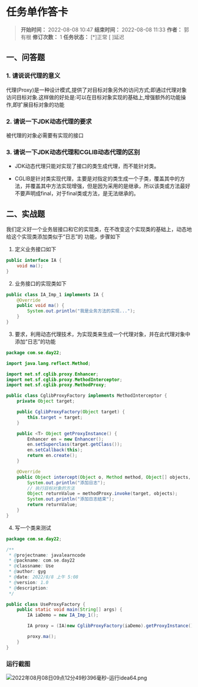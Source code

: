 [//]: # (注释
  Date: 2022-08-08 09:13:22
  LastEditors: gyg
  LastEditTime: 2022-08-08 09:36:10
  FilePath: \note\markdown\郭有根-第二十二章作业.md
)

# 任务单作答卡

>**开始时间：** 2022-08-08 10:47 **结束时间：** 2022-08-08 11:33
**作者：** 郭有根 **修订次数：** 1 **任务状态：** [*]正常 [ ]延迟

## 一、问答题

### 1. 请说说代理的意义

代理(Proxy)是一种设计模式,提供了对目标对象另外的访问方式;即通过代理对象访问目标对象.这样做的好处是:可以在目标对象实现的基础上,增强额外的功能操作,即扩展目标对象的功能

### 2. 请说一下JDK动态代理的要求

被代理的对象必需要有实现的接口

### 3. 请说一下JDK动态代理和CGLIB动态代理的区别

- JDK动态代理只能对实现了接口的类生成代理，而不能针对类。

- CGLIB是针对类实现代理，主要是对指定的类生成一个子类，覆盖其中的方法，并覆盖其中方法实现增强，但是因为采用的是继承，所以该类或方法最好不要声明成final，对于final类或方法，是无法继承的。

## 二、实战题

我们定义好一个业务层接口和它的实现类，在不改变这个实现类的基础上，动态地给这个实现类添加类似于“日志”的
功能，步骤如下

1. 定义业务接口如下

```java
public interface IA {
    void ma();
}
```

2. 业务接口的实现类如下

```java
public class IA_Imp_1 implements IA {
    @Override
    public void ma() {
        System.out.println("我是业务方法的实现...");
    }
}
```

3. 要求，利用动态代理技术，为实现类来生成一个代理对象，并在此代理对象中添加“日志”的功能

```java
package com.se.day22;

import java.lang.reflect.Method;

import net.sf.cglib.proxy.Enhancer;
import net.sf.cglib.proxy.MethodInterceptor;
import net.sf.cglib.proxy.MethodProxy;

public class CglibProxyFactory implements MethodInterceptor {
    private Object target;

    public CglibProxyFactory(Object target) {
        this.target = target;
    }

    public <T> Object getProxyInstance() {
        Enhancer en = new Enhancer();
        en.setSuperclass(target.getClass());
        en.setCallback(this);
        return en.create();
    }

    @Override
    public Object intercept(Object o, Method method, Object[] objects, MethodProxy methodProxy) throws Throwable {
        System.out.println("添加日志");
        // 执行目标对象的方法
        Object returnValue = methodProxy.invoke(target, objects);
        System.out.println("添加日志结束");
        return returnValue;
    }
}
```

4. 写一个类来测试

```java
package com.se.day22;

/**
 * @projectname: javalearncode
 * @packname: com.se.day22
 * @classname: Use
 * @author: gyg
 * @date: 2022/8/8 上午 5:08
 * @version: 1.0
 * @description:
 */

public class UseProxyFactory {
    public static void main(String[] args) {
        IA iaDemo = new IA_Imp_1();

        IA proxy = (IA)new CglibProxyFactory(iaDemo).getProxyInstance();

        proxy.ma();
    }
}
```

### 运行截图

![2022年08月08日09点12分49秒396毫秒-运行idea64.png](https://s2.loli.net/2022/08/08/BkMyEioaZVX8JsU.png)
